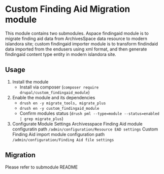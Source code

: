 # Custom Finding Aid Migration module

This module contains two submodules. Aspace findingaid module is to migrate finding aid data from ArchivesSpace data resource to modern islandora site; custom findingaid importer module is to transform findindaid data imported from the endusers using xml format, and then generate findingaid content type entity in modern islandora site. 
## Usage
1. Install the module
    - Install via composer (`composer require drupal/custom_findingaid_module`)
2. Enable the module and its dependencies
    -   `drush en -y migrate_tools, migrate_plus`
    -   `drush en -y custom_findingaid_module`
    -   Confirm modules status (`drush pml --type=module --status=enabled | grep migrate_plus`)
3. Configurate Module Settings
   Archivesspace Finding Aid module configuratin path  `/admin/configuration/Resource EAD settings`
   Custom Finding Aid import module configuration path `/admin/configuration/Finding Aid file settings`

## Migration
   Please refer to submodule README
